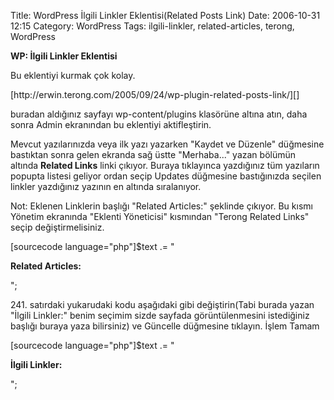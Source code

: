 Title: WordPress İlgili Linkler Eklentisi(Related Posts Link)
Date: 2006-10-31 12:15
Category: WordPress
Tags: ilgili-linkler, related-articles, terong, WordPress

**WP: İlgili Linkler Eklentisi**

Bu eklentiyi kurmak çok kolay.
<!--more-->[http://erwin.terong.com/2005/09/24/wp-plugin-related-posts-link/][]
buradan aldığınız sayfayı wp-content/plugins klasörüne altına atın, daha
sonra Admin ekranından bu eklentiyi aktifleştirin.

Mevcut yazılarınızda veya ilk yazı yazarken "Kaydet ve Düzenle"
düğmesine bastıktan sonra gelen ekranda sağ üstte "Merhaba..." yazan
bölümün altında **Related Links** linki çıkıyor. Buraya tıklayınca
yazdığınız tüm yazıların popupta listesi geliyor ordan seçip Updates
düğmesine bastığınızda seçilen linkler yazdığınız yazının en altında
sıralanıyor.

Not: Eklenen Linklerin başlığı "Related Articles:" şeklinde çıkıyor. Bu
kısmı Yönetim ekranında "Eklenti Yöneticisi" kısmından "Terong Related
Links" seçip değiştirmelisiniz.

[sourcecode language="php"]$text .= "<p style="margin-top:
10px;"><strong>Related Articles:</strong></p>";

​241. satırdaki yukarudaki kodu aşağıdaki gibi değiştirin(Tabi burada
yazan "İlgili Linkler:" benim seçimim sizde sayfada görüntülenmesini
istediğiniz başlığı buraya yaza bilirsiniz) ve Güncelle düğmesine
tıklayın. İşlem Tamam

[sourcecode language="php"]$text .= "<p style="margin-top:
10px;"><strong>İlgili Linkler:</strong></p>";

</p>

  [http://erwin.terong.com/2005/09/24/wp-plugin-related-posts-link/]: http://erwin.terong.com/2005/09/24/wp-plugin-related-posts-link/
